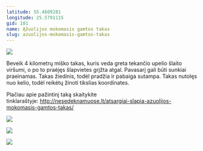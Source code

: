 ```yaml
---
latitude: 55.4609281
longitude: 25.5791115
gid: 101
name: Ąžuolijos mokomasis gamtos takas
slug: azuolijos-mokomasis-gamtos-takas
---
```

![](https://doc-04-ag-mymaps.googleusercontent.com/untrusted/hostedimage/ihucu48q9m5s1hftel5u85tfdc/6ab2rkhqlgpahpr2k0qriofloc/1641717000000/-WPmm_dsOCr8C_2Ftfdhs7CzXYdOD0wc/*/6AIsG_vZUOAtpVyn_FF-nd1-xUKXD73ObUCWb5t8kYmBJGtEJgI-V2f2KM2kHtxmj1NUX8ohBVL0S1jY8CRIhGnJTe1BQkOKEnGT45fLkEpD9q9qlLTjp7DwC9CirqLgSKPLQWv0pKcxgTs5ZjW3YAgxSxXnCGqYEtsY618f0iZEsaVCxrhYyJUhQONMta423Gg?session=0&fife)  
  
Beveik 4 kilometrų miško takas, kuris veda greta tekančio upelio šlaito viršumi, o po to praėjęs šlapvietes grįžta atgal. Pavasarį gali būti sunkiai praeinamas. Takas žiedinis, todėl pradžia ir pabaiga sutampa. Takas nutolęs nuo kelio, todėl reikėtų žinoti tikslias koordinates.  
  
Plačiau apie pažintinį taką skaitykite tinklaraštyje: http://nesedeknamuose.lt/atsargiai-slapia-azuolijos-mokomasis-gamtos-takas/  
  
![](https://doc-14-ag-mymaps.googleusercontent.com/untrusted/hostedimage/ihucu48q9m5s1hftel5u85tfdc/5esivfkstv8v1c9m462jg382p0/1641717000000/-WPmm_dsOCr8C_2Ftfdhs7CzXYdOD0wc/*/6AIsG_vavOm7QotQhOURtwq8kmEIHk236vvcj8RR2UIjs_lJyjS3rVTQNkfG--tzgwdu7RHW4d8aCezLyqez4cpv5TdZRkeAEVLrQYMxGAtUMNcgt_9NSiFWrr_QytlyY7Kv0o17nozyVWwGZ0t-uAVwYd8YrtkBpW8RcH0Stsifr62kpX9tIpocGQLwzqqtOzg?session=0&fife)  
  
![](https://doc-0o-ag-mymaps.googleusercontent.com/untrusted/hostedimage/ihucu48q9m5s1hftel5u85tfdc/n4vb0dpklednvblg6oh200v248/1641717000000/-WPmm_dsOCr8C_2Ftfdhs7CzXYdOD0wc/*/6AIsG_vZwTTeYyUxbbMMKd9GI2uO-_4gPvN8xN_at2DucQDRalpbjvevnxpj14EN_rIiANgzjQIySC5eBwx0jeAXTC6SKQ5f-7iDiqsSRhBCABnx_GeYHyn2hoGYKXEsMcNW-Ki3EEP-ZZRiI3EU6eke4IcrGibUJfB0achqVsVa3qyga4SVYDFtwaYMSsLfOMw?session=0&fife)  
  
![](https://doc-0o-ag-mymaps.googleusercontent.com/untrusted/hostedimage/ihucu48q9m5s1hftel5u85tfdc/in156ne212potg79iu2ecip8s8/1641717000000/-WPmm_dsOCr8C_2Ftfdhs7CzXYdOD0wc/*/6AIsG_vY2C7v0_zoAAFZGEepwpNXMgIBwhBsXivtOpOMbfReW8EKP2neb63dPAtE02R7996XZkshB9UdoiBP1g_p--Z73aBV2yu77eZTKSEuOJzprh6tJXhlkqeOGe5SiM4mm5nNfNQYtHuTzAL8zMvmYxP5InIpIUniqRW6OCs4E1IXVi38HoUtNY16YSpfJPg?session=0&fife)
